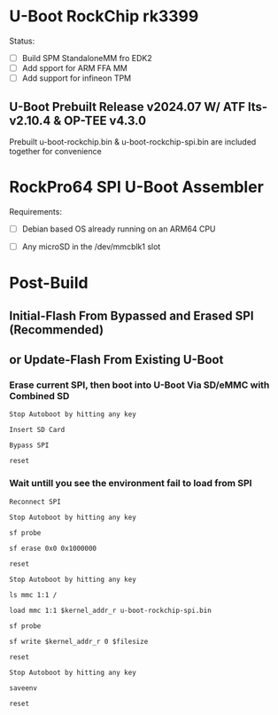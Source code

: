 # U-Boot RockChip rk3399
Status:
* [ ] Build SPM StandaloneMM fro EDK2
* [ ] Add spport for ARM FFA MM
* [ ] Add support for infineon TPM

## U-Boot Prebuilt Release v2024.07 W/ ATF lts-v2.10.4 & OP-TEE v4.3.0

Prebuilt u-boot-rockchip.bin & u-boot-rockchip-spi.bin are included together for convenience

# RockPro64 SPI U-Boot Assembler

Requirements:

* [ ] Debian based OS already running on an ARM64 CPU

* [ ] Any microSD in the /dev/mmcblk1 slot


# Post-Build
## Initial-Flash From Bypassed and Erased SPI (Recommended)
## or Update-Flash From Existing U-Boot


### Erase current SPI, then boot into U-Boot Via SD/eMMC with Combined SD

`Stop Autoboot by hitting any key`

`Insert SD Card`

`Bypass SPI`

`reset`

### Wait untill you see the environment fail to load from SPI

`Reconnect SPI`

`Stop Autoboot by hitting any key`

`sf probe`

`sf erase 0x0 0x1000000`

`reset`

`Stop Autoboot by hitting any key`

`ls mmc 1:1 /`

`load mmc 1:1 $kernel_addr_r u-boot-rockchip-spi.bin`

`sf probe`

`sf write $kernel_addr_r 0 $filesize`

`reset`

`Stop Autoboot by hitting any key`

`saveenv`

`reset`

